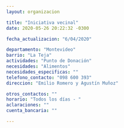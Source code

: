 ```yaml
---
layout: organizacion

title: "Iniciativa vecinal"
date: 2020-05-26 20:22:32 -0300

fecha_actualizacion: "6/04/2020"

departamento: "Montevideo"
barrio: "La Teja"
actividades: "Punto de Donación"
necesidades: "Alimentos"
necesidades_especificas: ""
telefono_contacto: "098 600 393"
direccion: "Emilio Romero y Agustín Muñoz"

otros_contactos: ""
horario: "Todos los días - "
aclaraciones: ""
cuenta_bancaria: ""

---
```

